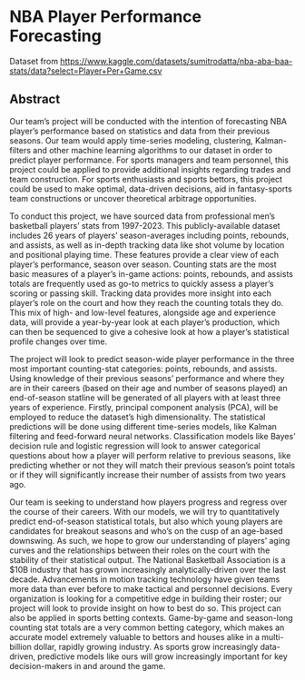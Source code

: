 # NBA Player Performance Forecasting

Dataset from https://www.kaggle.com/datasets/sumitrodatta/nba-aba-baa-stats/data?select=Player+Per+Game.csv

## Abstract
Our team’s project will be conducted with the intention of forecasting NBA player’s performance based on statistics and data from their previous seasons. Our team would apply time-series modeling, clustering, Kalman-filters and other machine learning algorithms to our dataset in order to predict player performance. For sports managers and team personnel, this project could be applied to provide additional insights regarding trades and team construction. For sports enthusiasts and sports bettors, this project could be used to make optimal, data-driven decisions, aid in fantasy-sports team constructions or uncover theoretical arbitrage opportunities. 

To conduct this project, we have sourced data from professional men’s basketball players’ stats from 1997-2023. This publicly-available dataset includes 26 years of players’ season-averages including points, rebounds, and assists, as well as in-depth tracking data like shot volume by location and positional playing time. These features provide a clear view of each player’s performance, season over season. Counting stats are the most basic measures of a player’s in-game actions: points, rebounds, and assists totals are frequently used as go-to metrics to quickly assess a player’s scoring or passing skill. Tracking data provides more insight into each player’s role on the court and how they reach the counting totals they do. This mix of high- and low-level features, alongside age and experience data, will provide a year-by-year look at each player’s production, which can then be sequenced to give a cohesive look at how a player’s statistical profile changes over time. 

The project will look to predict season-wide player performance in the three most important counting-stat categories: points, rebounds, and assists. Using knowledge of their previous seasons’ performance and where they are in their careers (based on their age and number of seasons played) an end-of-season statline will be generated of all players with at least three years of experience. Firstly, principal component analysis (PCA), will be employed to reduce the dataset’s high dimensionality. The statistical predictions will be done using different time-series models, like Kalman filtering and feed-forward neural networks. Classification models like Bayes’ decision rule and logistic regression will look to answer categorical questions about how a player will perform relative to previous seasons, like predicting whether or not they will match their previous season’s point totals or if they will significantly increase their number of assists from two years ago. 

Our team is seeking to understand how players progress and regress over the course of their careers. With our models, we will try to quantitatively predict end-of-season statistical totals, but also which young players are candidates for breakout seasons and who’s on the cusp of an age-based downswing. As such, we hope to grow our understanding of players’ aging curves and the relationships between their roles on the court with the stability of their statistical output. The National Basketball Association is a $10B industry that has grown increasingly analytically-driven over the last decade. Advancements in motion tracking technology have given teams more data than ever before to make tactical and personnel decisions. Every organization is looking for a competitive edge in building their roster; our project will look to provide insight on how to best do so. This project can also be applied in sports betting contexts. Game-by-game and season-long counting stat totals are a very common betting category, which makes an accurate model extremely valuable to bettors and houses alike in a multi-billion dollar, rapidly growing industry. As sports grow increasingly data-driven, predictive models like ours will grow increasingly important for key decision-makers in and around the game. 
